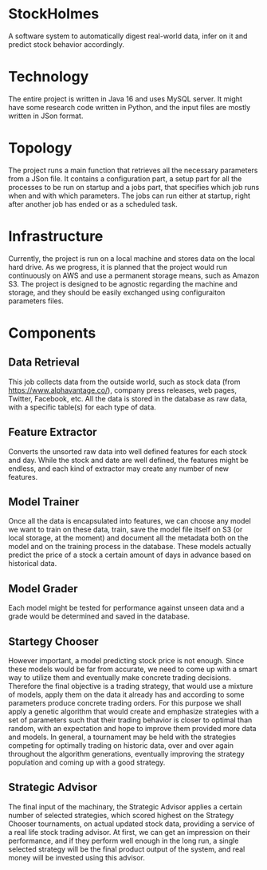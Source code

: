 # StockHolmes
A software system to automatically digest real-world data, infer on it and predict stock behavior accordingly.

# Technology
The entire project is written in Java 16 and uses MySQL server. It might have some research code written in Python, and the input files are mostly written in JSon format.

# Topology
The project runs a main function that retrieves all the necessary parameters from a JSon file. It contains a configuration part, a setup part for all the processes to be run on startup and a jobs part, that specifies which job runs when and with which parameters. The jobs can run either at startup, right after another job has ended or as a scheduled task.

# Infrastructure
Currently, the project is run on a local machine and stores data on the local hard drive. As we progress, it is planned that the project would run continuously on AWS and use a permanent storage means, such as Amazon S3. The project is designed to be agnostic regarding the machine and storage, and they should be easily exchanged using configuraiton parameters files.

# Components
## Data Retrieval
This job collects data from the outside world, such as stock data (from https://www.alphavantage.co/), company press releases, web pages, Twitter, Facebook, etc. All the data is stored in the database as raw data, with a specific table(s) for each type of data.
## Feature Extractor
Converts the unsorted raw data into well defined features for each stock and day. While the stock and date are well defined, the features might be endless, and each kind of extractor may create any number of new features.
## Model Trainer
Once all the data is encapsulated into features, we can choose any model we want to train on these data, train, save the model file itself on S3 (or local storage, at the moment) and document all the metadata both on the model and on the training process in the database. These models actually predict the price of a stock a certain amount of days in advance based on historical data.
## Model Grader
Each model might be tested for performance against unseen data and a grade would be determined and saved in the database.
## Startegy Chooser
However important, a model predicting stock price is not enough. Since these models would be far from accurate, we need to come up with a smart way to utilize them and eventually make concrete trading decisions. Therefore the final objective is a trading strategy, that would use a mixture of models, apply them on the data it already has and according to some parameters produce concrete trading orders. For this purpose we shall apply a genetic algorithm that would create and emphasize strategies with a set of parameters such that their trading behavior is closer to optimal than random, with an expectation and hope to improve them provided more data and models. In general, a tournament may be held with the strategies competing for optimally trading on historic data, over and over again throughout the algorithm generations, eventually improving the strategy population and coming up with a good strategy.
## Strategic Advisor
The final input of the machinary, the Strategic Advisor applies a certain number of selected strategies, which scored highest on the Strategy Chooser tournaments, on actual updated stock data, providing a service of a real life stock trading advisor. At first, we can get an impression on their performance, and if they perform well enough in the long run, a single selected strategy will be the final product output of the system, and real money will be invested using this advisor.
